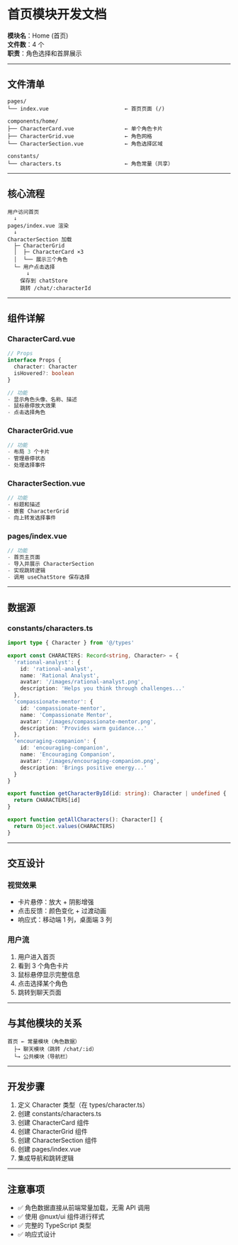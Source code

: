 # 首页模块开发文档

**模块名**：Home (首页)  
**文件数**：4 个  
**职责**：角色选择和首屏展示

---

## 文件清单

```
pages/
└── index.vue                        ← 首页页面 (/)

components/home/
├── CharacterCard.vue                ← 单个角色卡片
├── CharacterGrid.vue                ← 角色网格
└── CharacterSection.vue             ← 角色选择区域

constants/
└── characters.ts                    ← 角色常量（共享）
```

---

## 核心流程

```
用户访问首页
  ↓
pages/index.vue 渲染
  ↓
CharacterSection 加载
  ├─ CharacterGrid
  │  ├─ CharacterCard ×3
  │  └── 展示三个角色
  └─ 用户点击选择
      ↓
    保存到 chatStore
    跳转 /chat/:characterId
```

---

## 组件详解

### CharacterCard.vue
```typescript
// Props
interface Props {
  character: Character
  isHovered?: boolean
}

// 功能
- 显示角色头像、名称、描述
- 鼠标悬停放大效果
- 点击选择角色
```

### CharacterGrid.vue
```typescript
// 功能
- 布局 3 个卡片
- 管理悬停状态
- 处理选择事件
```

### CharacterSection.vue
```typescript
// 功能
- 标题和描述
- 嵌套 CharacterGrid
- 向上转发选择事件
```

### pages/index.vue
```typescript
// 功能
- 首页主页面
- 导入并展示 CharacterSection
- 实现跳转逻辑
- 调用 useChatStore 保存选择
```

---

## 数据源

### constants/characters.ts
```typescript
import type { Character } from '@/types'

export const CHARACTERS: Record<string, Character> = {
  'rational-analyst': {
    id: 'rational-analyst',
    name: 'Rational Analyst',
    avatar: '/images/rational-analyst.png',
    description: 'Helps you think through challenges...'
  },
  'compassionate-mentor': {
    id: 'compassionate-mentor',
    name: 'Compassionate Mentor',
    avatar: '/images/compassionate-mentor.png',
    description: 'Provides warm guidance...'
  },
  'encouraging-companion': {
    id: 'encouraging-companion',
    name: 'Encouraging Companion',
    avatar: '/images/encouraging-companion.png',
    description: 'Brings positive energy...'
  }
}

export function getCharacterById(id: string): Character | undefined {
  return CHARACTERS[id]
}

export function getAllCharacters(): Character[] {
  return Object.values(CHARACTERS)
}
```

---

## 交互设计

### 视觉效果
- 卡片悬停：放大 + 阴影增强
- 点击反馈：颜色变化 + 过渡动画
- 响应式：移动端 1 列，桌面端 3 列

### 用户流
1. 用户进入首页
2. 看到 3 个角色卡片
3. 鼠标悬停显示完整信息
4. 点击选择某个角色
5. 跳转到聊天页面

---

## 与其他模块的关系

```
首页 ← 常量模块（角色数据）
  ├→ 聊天模块（跳转 /chat/:id）
  └→ 公共模块（导航栏）
```

---

## 开发步骤

1. 定义 Character 类型（在 types/character.ts）
2. 创建 constants/characters.ts
3. 创建 CharacterCard 组件
4. 创建 CharacterGrid 组件
5. 创建 CharacterSection 组件
6. 创建 pages/index.vue
7. 集成导航和跳转逻辑

---

## 注意事项

- ✅ 角色数据直接从前端常量加载，无需 API 调用
- ✅ 使用 @nuxt/ui 组件进行样式
- ✅ 完整的 TypeScript 类型
- ✅ 响应式设计

